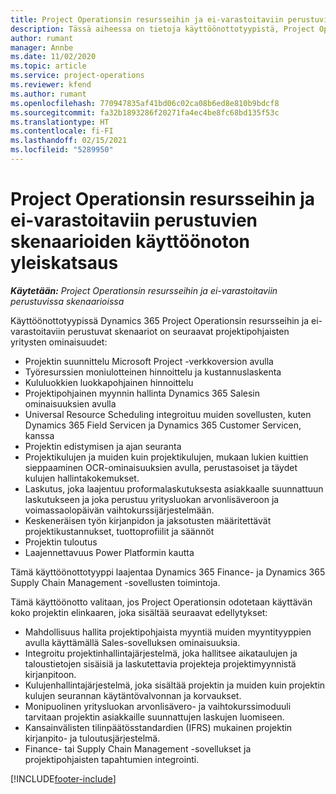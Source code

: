```yaml
---
title: Project Operationsin resursseihin ja ei-varastoitaviin perustuvien skenaarioiden käyttöönoton yleiskatsaus
description: Tässä aiheessa on tietoja käyttöönottotyypistä, Project Operationsin resursseihin ja ei-varastoitaviin perustuvista skenaarioista.
author: rumant
manager: Annbe
ms.date: 11/02/2020
ms.topic: article
ms.service: project-operations
ms.reviewer: kfend
ms.author: rumant
ms.openlocfilehash: 770947835af41bd06c02ca08b6ed8e810b9bdcf8
ms.sourcegitcommit: fa32b1893286f20271fa4ec4be8fc68bd135f53c
ms.translationtype: HT
ms.contentlocale: fi-FI
ms.lasthandoff: 02/15/2021
ms.locfileid: "5289950"
---
```

# <a name="project-operations-for-resourcenon-stocked-based-scenarios-deployment-overview"></a>Project Operationsin resursseihin ja ei-varastoitaviin perustuvien skenaarioiden käyttöönoton yleiskatsaus

_**Käytetään:** Project Operationsin resursseihin ja ei-varastoitaviin perustuvissa skenaarioissa_

Käyttöönottotyypissä Dynamics 365 Project Operationsin resursseihin ja ei-varastoitaviin perustuvat skenaariot on seuraavat projektipohjaisten yritysten ominaisuudet:

- Projektin suunnittelu Microsoft Project -verkkoversion avulla
- Työresurssien moniulotteinen hinnoittelu ja kustannuslaskenta
- Kululuokkien luokkapohjainen hinnoittelu
- Projektipohjainen myynnin hallinta Dynamics 365 Salesin ominaisuuksien avulla
- Universal Resource Scheduling integroituu muiden sovellusten, kuten Dynamics 365 Field Servicen ja Dynamics 365 Customer Servicen, kanssa
- Projektin edistymisen ja ajan seuranta
- Projektikulujen ja muiden kuin projektikulujen, mukaan lukien kuittien sieppaaminen OCR-ominaisuuksien avulla, perustasoiset ja täydet kulujen hallintakokemukset.
- Laskutus, joka laajentuu proformalaskutuksesta asiakkaalle suunnattuun laskutukseen ja joka perustuu yritysluokan arvonlisäveroon ja voimassaolopäivän vaihtokurssijärjestelmään.
- Keskeneräisen työn kirjanpidon ja jaksotusten määritettävät projektikustannukset, tuottoprofiilit ja säännöt
- Projektin tuloutus
- Laajennettavuus Power Platformin kautta

Tämä käyttöönottotyyppi laajentaa Dynamics 365 Finance- ja Dynamics 365 Supply Chain Management -sovellusten toimintoja.

Tämä käyttöönotto valitaan, jos Project Operationsin odotetaan käyttävän koko projektin elinkaaren, joka sisältää seuraavat edellytykset:

- Mahdollisuus hallita projektipohjaista myyntiä muiden myyntityyppien avulla käyttämällä Sales-sovelluksen ominaisuuksia.
- Integroitu projektinhallintajärjestelmä, joka hallitsee aikataulujen ja taloustietojen sisäisiä ja laskutettavia projekteja projektimyynnistä kirjanpitoon.
- Kulujenhallintajärjestelmä, joka sisältää projektin ja muiden kuin projektin kulujen seurannan käytäntövalvonnan ja korvaukset.
- Monipuolinen yritysluokan arvonlisävero- ja vaihtokurssimoduuli tarvitaan projektin asiakkaille suunnattujen laskujen luomiseen.
- Kansainvälisten tilinpäätösstandardien (IFRS) mukainen projektin kirjanpito- ja tuloutusjärjestelmä.
- Finance- tai Supply Chain Management -sovellukset ja projektipohjaisten tapahtumien integrointi.


[!INCLUDE[footer-include](../includes/footer-banner.md)]